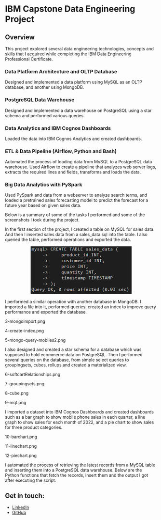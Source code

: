 # IBM Capstone Data Engineering Project
## Overview
This project explored several data engineering technologies, concepts and skills that I acquired while completing the IBM Data Engineering Professional Certificate.


### Data Platform Architecture and OLTP Database

Designed and implemented a data platform using MySQL as an OLTP database, and another using MongoDB.

### PostgreSQL Data Warehouse

Designed and implemented a data warehouse on PostgreSQL using a star schema and performed various queries.

### Data Analytics and IBM Cognos Dashboards
Loaded the data into IBM Cognos Analytics and created dashboards.

### ETL & Data Pipeline (Airflow, Python and Bash)
Automated the process of loading data from MySQL to a PostgreSQL data warehouse.
Used Airflow to create a pipeline that analyzes web server logs, extracts the required lines and fields, transforms and loads the data.

### Big Data Analytics with PySpark
Used PySpark and data from a webserver to analyze search terms, and loaded a pretrained sales forecasting model to predict the forecast for a future year based on given sales data.



Below is a summary of some of the tasks I performed and some of the screenshots I took during the project.



In the first section of the project, I created a table on MySQL for sales data. And 
then I inserted sales data from a sales_data.sql into the table. I also 
queried the table, performed operations and exported the data.

<p align="center">
  <img src="1.%20Data%20Platform%20Architecture%20and%20OLTP%20Database/1-createtable.png" alt="Imagem 1">
</p>

I performed a similar operation with another database in MongoDB. I imported a file into it, performed queries, created an index to improve query performance and exported the database.

3-mongoimport.png

4-create-index.png

5-mongo-query-mobiles2.png

I also designed and created a star schema for a database which was supposed to hold 
ecommerce data on PostgreSQL. Then I performed several queries on the database, from 
simple select queries to groupingsets, cubes, rollups and created a materialized view.

6-softcartRelationships.png

7-groupingsets.png

8-cube.png

9-mqt.png

I imported a dataset into IBM Cognos Dashboards and created dashboards such as a bar graph to
show mobile phone sales in each quarter, a line graph to show sales for each month
of 2022, and a pie chart to show sales for three product categories.

10-barchart.png

11-linechart.png

12-piechart.png

I automated the process of retrieving the latest records from a MySQL table and 
inserting them into a PostgreSQL data warehouse. Below are the Python functions 
that fetch the records, insert them and the output I got after executing the script. 


## Get in touch:

- [LinkedIn](https://www.linkedin.com/in/ericmidt/)
- [GitHub](https://github.com/ericmidt)
